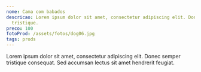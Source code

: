 ```yaml
---
nome: Cama com babados
descricao: Lorem ipsum dolor sit amet, consectetur adipiscing elit. Donec semper
  tristique.
preco: 100
fotoProd: /assets/fotos/dog06.jpg
tags: prods
---
```


Lorem ipsum dolor sit amet, consectetur adipiscing elit. Donec semper tristique consequat. Sed accumsan lectus sit amet hendrerit feugiat.